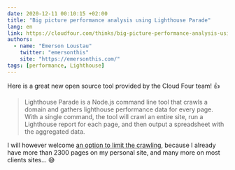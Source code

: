 ```yaml
---
date: 2020-12-11 00:10:15 +02:00
title: "Big picture performance analysis using Lighthouse Parade"
lang: en
link: https://cloudfour.com/thinks/big-picture-performance-analysis-using-lighthouse-parade/
authors:
  - name: "Emerson Loustau"
    twitter: "emersonthis"
    site: "https://emersonthis.com/"
tags: [performance, Lighthouse]
---
```


Here is a great new open source tool provided by the Cloud Four team! 👍

> Lighthouse Parade is a Node.js command line tool that crawls a domain and gathers lighthouse performance data for every page. With a single command, the tool will crawl an entire site, run a Lighthouse report for each page, and then output a spreadsheet with the aggregated data.

I will however welcome [an option to limit the crawling](https://github.com/cloudfour/lighthouse-parade/issues/52), because I already have more than 2300 pages on my personal site, and many more on most clients sites… 😅
